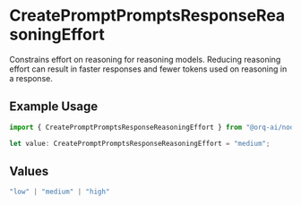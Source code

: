 # CreatePromptPromptsResponseReasoningEffort

Constrains effort on reasoning for reasoning models. Reducing reasoning effort can result in faster responses and fewer tokens used on reasoning in a response.

## Example Usage

```typescript
import { CreatePromptPromptsResponseReasoningEffort } from "@orq-ai/node/models/operations";

let value: CreatePromptPromptsResponseReasoningEffort = "medium";
```

## Values

```typescript
"low" | "medium" | "high"
```
